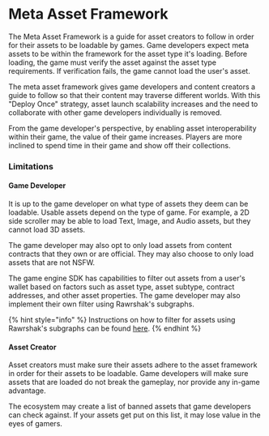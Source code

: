 # Meta Asset Framework

The Meta Asset Framework is a guide for asset creators to follow in order for their assets to be loadable by games. Game developers expect meta assets to be within the framework for the asset type it's loading. Before loading, the game must verify the asset against the asset type requirements. If verification fails, the game cannot load the user's asset.

The meta asset framework gives game developers and content creators a guide to follow so that their content may traverse different worlds. With this "Deploy Once" strategy, asset launch scalability increases and the need to collaborate with other game developers individually is removed.

From the game developer's perspective, by enabling asset interoperability within their game, the value of their game increases. Players are more inclined to spend time in their game and show off their collections.

### Limitations

#### Game Developer

It is up to the game developer on what type of assets they deem can be loadable. Usable assets depend on the type of game. For example, a 2D side scroller may be able to load Text, Image, and Audio assets, but they cannot load 3D assets.&#x20;

The game developer may also opt to only load assets from content contracts that they own or are official. They may also choose to only load assets that are not NSFW.&#x20;

The game engine SDK has capabilities to filter out assets from a user's wallet based on factors such as asset type, asset subtype, contract addresses, and other asset properties. The game developer may also implement their own filter using Rawrshak's subgraphs.

{% hint style="info" %}
Instructions on how to filter for assets using Rawrshak's subgraphs can be found [here](broken-reference).
{% endhint %}

#### Asset Creator

Asset creators must make sure their assets adhere to the asset framework in order for their assets to be loadable. Game developers will make sure assets that are loaded do not break the gameplay, nor provide any in-game advantage.&#x20;

The ecosystem may create a list of banned assets that game developers can check against. If your assets get put on this list, it may lose value in the eyes of gamers.&#x20;
